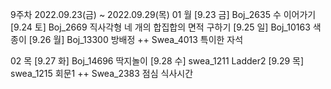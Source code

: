9주차 2022.09.23(금) ~ 2022.09.29(목)
01 월
[9.23 금] Boj_2635 수 이어가기
[9.24 토] Boj_2669 직사각형 네 개의 합집합의 면적 구하기
[9.25 일] Boj_10163 색종이
[9.26 월] Boj_13300 방배정
++ Swea_4013 특이한 자석

02 목
[9.27 화] Boj_14696 딱지놀이
[9.28 수] swea_1211 Ladder2
[9.29 목] swea_1215 회문1
++ Swea_2383 점심 식사시간